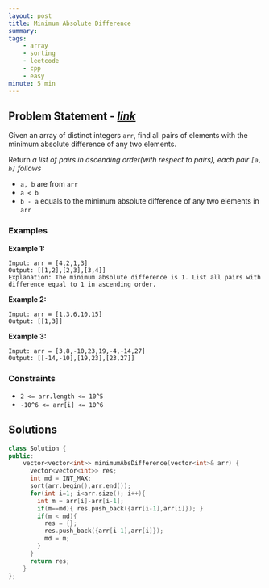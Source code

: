 ```yaml
---
layout: post
title: Minimum Absolute Difference
summary:
tags:
    - array
    - sorting
    - leetcode
    - cpp
    - easy
minute: 5 min
---
```


## Problem Statement - [*link*](https://leetcode.com/problems/minimum-absolute-difference)  

Given an array of distinct integers `arr`, find all pairs of elements with the minimum absolute difference of any two elements. 

Return *a list of pairs in ascending order(with respect to pairs), each pair `[a, b]` follows*

+ `a, b` are from `arr`
+ `a < b`
+ `b - a` equals to the minimum absolute difference of any two elements in `arr`
 

### Examples

**Example 1:**  
```
Input: arr = [4,2,1,3]
Output: [[1,2],[2,3],[3,4]]
Explanation: The minimum absolute difference is 1. List all pairs with difference equal to 1 in ascending order.
```

**Example 2:**  
```
Input: arr = [1,3,6,10,15]
Output: [[1,3]]
```

**Example 3:**  
```
Input: arr = [3,8,-10,23,19,-4,-14,27]
Output: [[-14,-10],[19,23],[23,27]]
```

### Constraints
+ `2 <= arr.length <= 10^5`
+ `-10^6 <= arr[i] <= 10^6`

## Solutions

```cpp
class Solution {
public:
    vector<vector<int>> minimumAbsDifference(vector<int>& arr) {
      vector<vector<int>> res;
      int md = INT_MAX;
      sort(arr.begin(),arr.end());
      for(int i=1; i<arr.size(); i++){
        int m = arr[i]-arr[i-1];
        if(m==md){ res.push_back({arr[i-1],arr[i]}); }
        if(m < md){
          res = {};
          res.push_back({arr[i-1],arr[i]});
          md = m;
        }
      }
      return res;
    }
};
```

